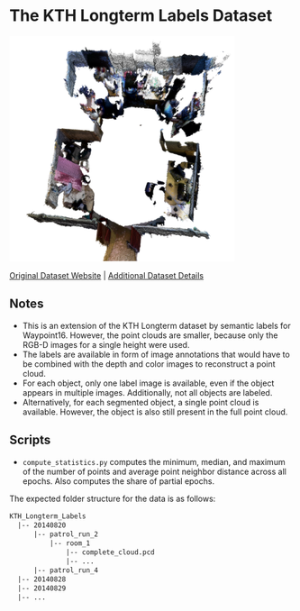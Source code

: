 # The KTH Longterm Labels Dataset

<img src="./../../images/KTH Longterm Labels.png" width="400"/>

[Original Dataset Website](https://strands.pdc.kth.se/public/KTH_longterm_dataset_labels/readme.html) | [Additional Dataset Details](https://hpicgs.github.io/multi-temporal-point-cloud-datasets-survey/details/KTH_Longterm_Labels)

## Notes  
  - This is an extension of the KTH Longterm dataset by semantic labels for Waypoint16. However, the point clouds are smaller, because only the RGB-D images for a single height were used.
  - The labels are available in form of image annotations that would have to be combined with the depth and color images to reconstruct a point cloud. 
  - For each object, only one label image is available, even if the object appears in multiple images. Additionally, not all objects are labeled.
  - Alternatively, for each segmented object, a single point cloud is available. However, the object is also still present in the full point cloud.


## Scripts
* `compute_statistics.py` computes the minimum, median, and maximum of the number of points and average point neighbor distance across all epochs. Also computes the share of partial epochs.

The expected folder structure for the data is as follows:

```
KTH_Longterm_Labels
  |-- 20140820
      |-- patrol_run_2
          |-- room_1
              |-- complete_cloud.pcd
              |-- ...
      |-- patrol_run_4
  |-- 20140828
  |-- 20140829
  |-- ...
```